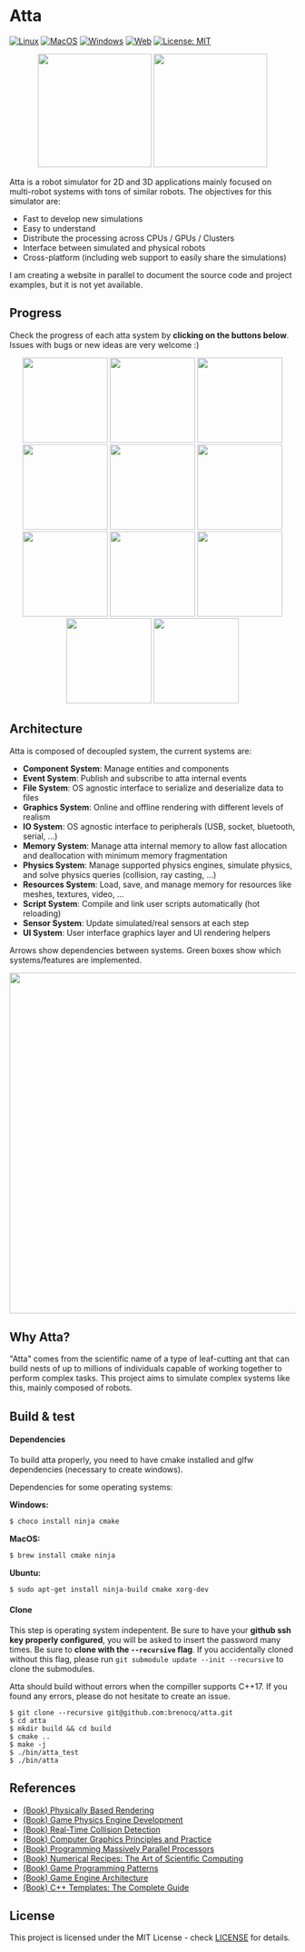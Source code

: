 # Atta

[![Linux](https://github.com/Brenocq/Atta/actions/workflows/linux.yml/badge.svg)](https://github.com/Brenocq/Atta/actions/workflows/linux.yml)
[![MacOS](https://github.com/Brenocq/Atta/actions/workflows/macos.yml/badge.svg)](https://github.com/Brenocq/Atta/actions/workflows/macos.yml)
[![Windows](https://github.com/Brenocq/Atta/actions/workflows/windows.yml/badge.svg)](https://github.com/Brenocq/Atta/actions/workflows/windows.yml)
[![Web](https://github.com/brenocq/atta/actions/workflows/web.yml/badge.svg)](https://github.com/brenocq/atta/actions/workflows/web.yml)
[![License: MIT](https://img.shields.io/badge/License-MIT-blue.svg)](LICENSE)

<p align="center">
 <img src="https://storage.googleapis.com/atta-images/evolution/2021-09-24.gif" height="200">
 <img src="https://storage.googleapis.com/atta-images/evolution/2021-09-08.gif" height="200">
</p>

Atta is a robot simulator for 2D and 3D applications mainly focused on multi-robot systems with tons of similar robots. The objectives for this simulator are:
  - Fast to develop new simulations
  - Easy to understand
  - Distribute the processing across CPUs / GPUs / Clusters
  - Interface between simulated and physical robots
  - Cross-platform (including web support to easily share the simulations)

I am creating a website in parallel to document the source code and project examples, but it is not yet available.

## Progress
Check the progress of each atta system by **clicking on the buttons below**. Issues with bugs or new ideas are very welcome :)

<p align="center">
 <a href="https://github.com/brenocq/atta/projects/8"><img src="https://storage.googleapis.com/atta-images/main/component_system_button_github.png" height="150"></a>
 <a href="https://github.com/brenocq/atta/projects/13"><img src="https://storage.googleapis.com/atta-images/main/event_system_button_github.png" height="150"></a>
 <a href="https://github.com/brenocq/atta/projects/14"><img src="https://storage.googleapis.com/atta-images/main/file_system_button_github.png" height="150"></a>
 <a href="https://github.com/brenocq/atta/projects/16"><img src="https://storage.googleapis.com/atta-images/main/graphics_system_button_github.png" height="150"></a>
 <a href="https://github.com/brenocq/atta/projects/17"><img src="https://storage.googleapis.com/atta-images/main/io_system_button_github.png" height="150"></a>
 <a href="https://github.com/brenocq/atta/projects/15"><img src="https://storage.googleapis.com/atta-images/main/memory_system_button_github.png" height="150"></a>
 <a href="https://github.com/brenocq/atta/projects/6"><img src="https://storage.googleapis.com/atta-images/main/physics_system_button_github.png" height="150"></a>
 <a href="https://github.com/brenocq/atta/projects/12"><img src="https://storage.googleapis.com/atta-images/main/resource_system_button_github.png" height="150"></a>
 <a href="https://github.com/brenocq/atta/projects/11"><img src="https://storage.googleapis.com/atta-images/main/script_system_button_github.png" height="150"></a>
 <a href="https://github.com/brenocq/atta/projects/10"><img src="https://storage.googleapis.com/atta-images/main/sensor_system_button_github.png" height="150"></a>
 <a href="https://github.com/brenocq/atta/projects/9"><img src="https://storage.googleapis.com/atta-images/main/ui_system_button_github.png" height="150"></a>
</p>

## Architecture
Atta is composed of decoupled system, the current systems are:

- **Component System**: Manage entities and components
- **Event System**: Publish and subscribe to atta internal events
- **File System**: OS agnostic interface to serialize and deserialize data to files
- **Graphics System**: Online and offline rendering with different levels of realism
- **IO System**:  OS agnostic interface to peripherals (USB, socket, bluetooth, serial, ...)
- **Memory System**: Manage atta internal memory to allow fast allocation and deallocation with minimum memory fragmentation
- **Physics System**: Manage supported physics engines, simulate physics, and solve physics queries (collision, ray casting, ...)
- **Resources System**: Load, save, and manage memory for resources like meshes, textures, video, ...
- **Script System**: Compile and link user scripts automatically (hot reloading)
- **Sensor System**: Update simulated/real sensors at each step
- **UI System**: User interface graphics layer and UI rendering helpers

Arrows show dependencies between systems. Green boxes show which systems/features are implemented.
<p align="center">
 <img src="https://storage.googleapis.com/atta-images/main/github_arch-2021-11-28.png" height="600">
</p>

## Why Atta?
"Atta" comes from the scientific name of a type of leaf-cutting ant that can build nests of up to millions of individuals capable of working together to perform complex tasks.
This project aims to simulate complex systems like this, mainly composed of robots.

## Build & test
#### Dependencies
To build atta properly, you need to have cmake installed and glfw dependencies (necessary to create windows).

Dependencies for some operating systems:

**Windows:**
```bash
$ choco install ninja cmake
```

**MacOS:**
```bash
$ brew install cmake ninja
```

**Ubuntu:**
```bash
$ sudo apt-get install ninja-build cmake xorg-dev
```

#### Clone
This step is operating system indepentent. Be sure to have your **github ssh key properly configured**, you will be asked to insert the password many times. Be sure to **clone with the `--recursive` flag**. If you accidentally cloned without this flag, please run `git submodule update --init --recursive` to clone the submodules.

Atta should build without errors when the compiller supports C++17.
If you found any errors, please do not hesitate to create an issue.

```
$ git clone --recursive git@github.com:brenocq/atta.git
$ cd atta
$ mkdir build && cd build
$ cmake ..
$ make -j
$ ./bin/atta_test
$ ./bin/atta
```

## References
- [(Book) Physically Based Rendering](http://www.pbr-book.org/)
- [(Book) Game Physics Engine Development](https://www.amazon.com/Game-Physics-Engine-Development-Commercial-Grade/dp/0123819768)
- [(Book) Real-Time Collision Detection](https://www.amazon.com/Real-Time-Collision-Detection-Interactive-Technology/dp/1558607323)
- [(Book) Computer Graphics Principles and Practice](http://cgpp.net/about.xml)
- [(Book) Programming Massively Parallel Processors](https://www.amazon.com/Programming-Massively-Parallel-Processors-Hands/dp/0128119861)
- [(Book) Numerical Recipes: The Art of Scientific Computing](http://numerical.recipes/com/storefront.html)
- [(Book) Game Programming Patterns](https://gameprogrammingpatterns.com)
- [(Book) Game Engine Architecture](https://www.gameenginebook.com)
- [(Book) C++ Templates: The Complete Guide](http://www.tmplbook.com)

## License
This project is licensed under the MIT License - check [LICENSE](LICENSE) for details.
